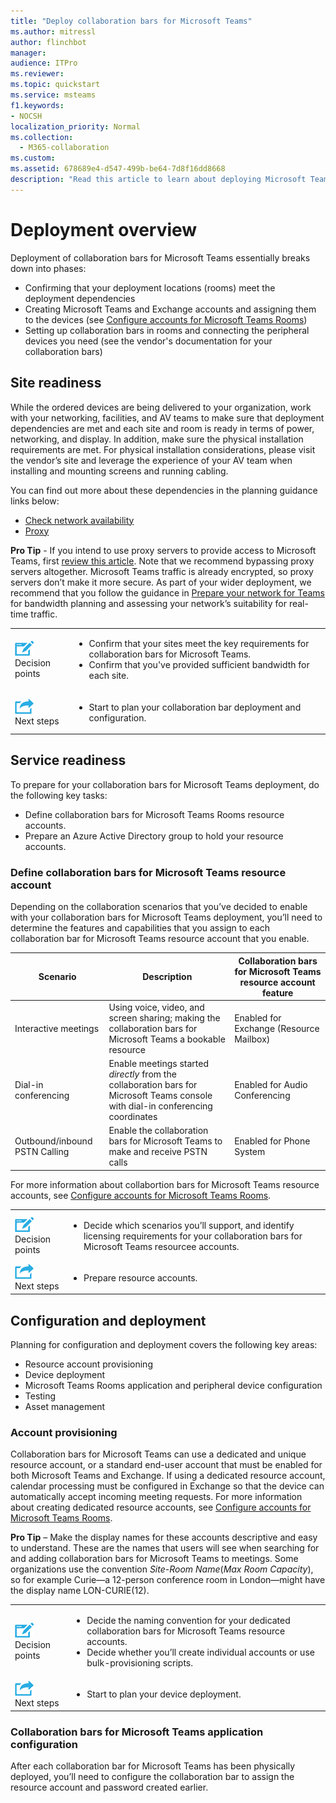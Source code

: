 ```yaml
---
title: "Deploy collaboration bars for Microsoft Teams"
ms.author: mitressl
author: flinchbot
manager: 
audience: ITPro
ms.reviewer: 
ms.topic: quickstart
ms.service: msteams
f1.keywords:
- NOCSH
localization_priority: Normal
ms.collection: 
  - M365-collaboration
ms.custom: 
ms.assetid: 678689e4-d547-499b-be64-7d8f16dd8668
description: "Read this article to learn about deploying Microsoft Teams Rooms."
---
```


# Deployment overview

Deployment of collaboration bars for Microsoft Teams essentially breaks down into phases:

- Confirming that your deployment locations (rooms) meet the deployment dependencies
- Creating Microsoft Teams and Exchange accounts and assigning them to the devices (see [Configure accounts for Microsoft Teams Rooms](rooms-configure-accounts.md))
- Setting up collaboration bars in rooms and connecting the peripheral devices you need (see the vendor's documentation for your collaboration bars)

## Site readiness 

While the ordered devices are being delivered to your organization, work with your networking, facilities, and AV teams to make sure that deployment dependencies are met and each site and room is ready in terms of power, networking, and display. In addition, make sure the physical installation requirements are met. For physical installation considerations, please visit the vendor’s site and leverage the experience of your AV team when installing and mounting screens and running cabling.

You can find out more about these dependencies in the planning guidance links below:

-   [Check network availability](rooms-prep.md#check-network-availability)
-   [Proxy](rooms-prep.md#proxy)

**Pro Tip** - If you intend to use proxy servers to provide access to Microsoft Teams, first [review this article](../proxy-servers-for-skype-for-business-online.md). Note that we recommend bypassing proxy servers altogether. Microsoft Teams traffic is already encrypted, so proxy servers don’t make it more secure. As part of your wider deployment, we recommend that you follow the guidance in [Prepare your network for Teams](../prepare-network.md) for bandwidth planning and assessing your network’s suitability for real-time traffic.

|    |     |
|-----------|------------|
| ![](../media/audio_conferencing_image7.png) <br/>Decision points|<ul><li>Confirm that your sites meet the key requirements for collaboration bars for Microsoft Teams.</li><li>Confirm that you've provided sufficient bandwidth for each site.</li></ul>| 
| ![](../media/audio_conferencing_image9.png)<br/>Next steps|<ul><li>Start to plan your collaboration bar deployment and configuration.</li></ul>| 

## Service readiness

To prepare for your collaboration bars for Microsoft Teams deployment, do the following key tasks:

-   Define collaboration bars for Microsoft Teams Rooms resource accounts.
-   Prepare an Azure Active Directory group to hold your resource accounts.

### Define collaboration bars for Microsoft Teams resource account 

Depending on the collaboration scenarios that you’ve decided to enable with your collaboration bars for Microsoft Teams deployment, you’ll need to determine the features and capabilities that you assign to each collaboration bar for Microsoft Teams resource account that you enable.

| **Scenario** | **Description** | **Collaboration bars for Microsoft Teams resource account feature** |
|---------- |------------- | --- |
| Interactive meetings            | Using voice, video, and screen sharing; making the collaboration bars for Microsoft Teams a bookable resource                     | Enabled for Exchange (Resource Mailbox) |
| Dial-in conferencing            | Enable meetings started *directly* from the collaboration bars for Microsoft Teams console with dial-in conferencing coordinates | Enabled for Audio Conferencing                                          |
| Outbound/inbound PSTN Calling | Enable the collaboration bars for Microsoft Teams to make and receive PSTN calls                                         | Enabled for Phone System                                                |

For more information about collabortion bars for Microsoft Teams resource accounts, see [Configure accounts for Microsoft Teams Rooms](rooms-configure-accounts.md).


|    |     |
|-----------|------------|
| ![](../media/audio_conferencing_image7.png) <br/>Decision points|<ul><li>Decide which scenarios you’ll support, and identify licensing requirements for your collaboration bars for Microsoft Teams resourcee accounts.</li></ul>| 
| ![](../media/audio_conferencing_image9.png)<br/>Next steps|<ul><li>Prepare resource accounts.</li></ul>| 


## Configuration and deployment 

Planning for configuration and deployment covers the following key areas:

-   Resource account provisioning
-   Device deployment
-   Microsoft Teams Rooms application and peripheral device configuration
-   Testing
-   Asset management

### Account provisioning 

Collaboration bars for Microsoft Teams can use a dedicated and unique resource account, or a standard end-user account that must be enabled for both Microsoft Teams and Exchange. If using a dedicated resource account, calendar processing must be configured in Exchange so that the device can automatically accept incoming meeting requests. For more information about creating dedicated resource accounts, see [Configure accounts for Microsoft Teams Rooms](rooms-configure-accounts.md). 

**Pro Tip** – Make the display names for these accounts descriptive and easy to understand. These are the names that users will see when searching for and adding collaboration bars for Microsoft Teams to meetings. Some organizations use the convention *Site*-*Room Name*(*Max Room Capacity*), so for example Curie—a 12-person conference room in London—might have the display name LON-CURIE(12). 

|    |     |
|-----------|------------|
| ![](../media/audio_conferencing_image7.png) <br/>Decision points|<ul><li>Decide the naming convention for your dedicated collaboration bars for Microsoft Teams resource accounts.</li><li>Decide whether you’ll create individual accounts or use bulk-provisioning scripts.</li></ul>| 
| ![](../media/audio_conferencing_image9.png)<br/>Next steps|<ul><li>Start to plan your device deployment.</li></ul>| 

### Collaboration bars for Microsoft Teams application configuration

After each collaboration bar for Microsoft Teams has been physically deployed, you’ll need to configure the collaboration bar to assign the resource account and password created earlier.
